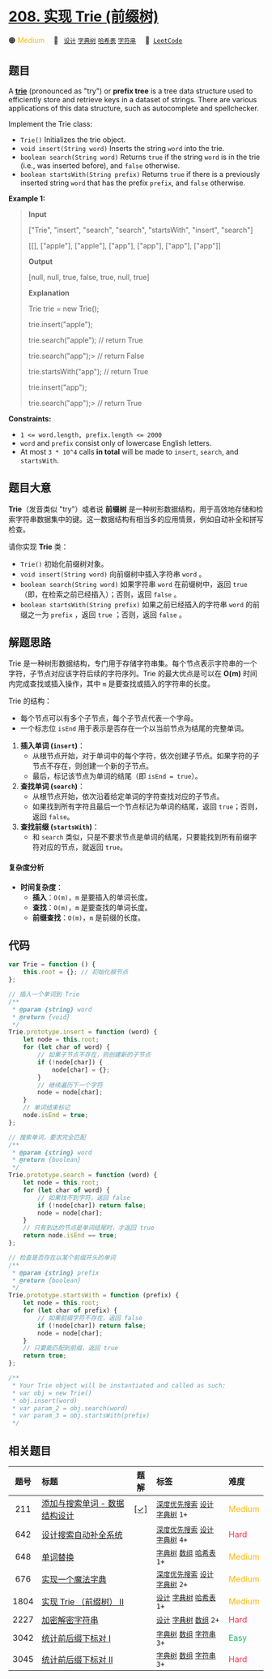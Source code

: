 # [208. 实现 Trie (前缀树)](https://leetcode.com/problems/implement-trie-prefix-tree)

🟠 <font color=#ffb800>Medium</font>&emsp; 🔖&ensp; [`设计`](/tag/design.md) [`字典树`](/tag/trie.md) [`哈希表`](/tag/hash-table.md) [`字符串`](/tag/string.md)&emsp; 🔗&ensp;[`LeetCode`](https://leetcode.com/problems/implement-trie-prefix-tree)

## 题目

A [**trie**](https://en.wikipedia.org/wiki/Trie) (pronounced as "try") or
**prefix tree** is a tree data structure used to efficiently store and
retrieve keys in a dataset of strings. There are various applications of this
data structure, such as autocomplete and spellchecker.

Implement the Trie class:

- `Trie()` Initializes the trie object.
- `void insert(String word)` Inserts the string `word` into the trie.
- `boolean search(String word)` Returns `true` if the string `word` is in the trie (i.e., was inserted before), and `false` otherwise.
- `boolean startsWith(String prefix)` Returns `true` if there is a previously inserted string `word` that has the prefix `prefix`, and `false` otherwise.

**Example 1:**

> **Input**
>
> ["Trie", "insert", "search", "search", "startsWith", "insert", "search"]
>
> [[], ["apple"], ["apple"], ["app"], ["app"], ["app"], ["app"]]
>
> **Output**
>
> [null, null, true, false, true, null, true]
>
> **Explanation**
>
> Trie trie = new Trie();
>
> trie.insert("apple");
>
> trie.search("apple"); // return True
>
> trie.search("app");>
> // return False
>
> trie.startsWith("app"); // return True
>
> trie.insert("app");
>
> trie.search("app");>
> // return True

**Constraints:**

- `1 <= word.length, prefix.length <= 2000`
- `word` and `prefix` consist only of lowercase English letters.
- At most `3 * 10^4` calls **in total** will be made to `insert`, `search`, and `startsWith`.

## 题目大意

**Trie**（发音类似 "try"）或者说 **前缀树** 是一种树形数据结构，用于高效地存储和检索字符串数据集中的键。这一数据结构有相当多的应用情景，例如自动补全和拼写检查。

请你实现 **Trie** 类：

- `Trie()` 初始化前缀树对象。
- `void insert(String word)` 向前缀树中插入字符串 `word` 。
- `boolean search(String word)` 如果字符串 `word` 在前缀树中，返回 `true`（即，在检索之前已经插入）；否则，返回 `false` 。
- `boolean startsWith(String prefix)` 如果之前已经插入的字符串 `word` 的前缀之一为 `prefix` ，返回 `true` ；否则，返回 `false` 。

## 解题思路

Trie 是一种树形数据结构，专门用于存储字符串集。每个节点表示字符串的一个字符，子节点对应该字符后续的字符序列。Trie 的最大优点是可以在 **O(m)** 时间内完成查找或插入操作，其中 `m` 是要查找或插入的字符串的长度。

Trie 的结构：

- 每个节点可以有多个子节点，每个子节点代表一个字母。
- 一个标志位 `isEnd` 用于表示是否存在一个以当前节点为结尾的完整单词。

1. **插入单词 (`insert`)**：
   - 从根节点开始，对于单词中的每个字符，依次创建子节点。如果字符的子节点不存在，则创建一个新的子节点。
   - 最后，标记该节点为单词的结尾（即 `isEnd = true`）。
2. **查找单词 (`search`)**：
   - 从根节点开始，依次沿着给定单词的字符查找对应的子节点。
   - 如果找到所有字符且最后一个节点标记为单词的结尾，返回 `true`；否则，返回 `false`。
3. **查找前缀 (`startsWith`)**：
   - 和 `search` 类似，只是不要求节点是单词的结尾，只要能找到所有前缀字符对应的节点，就返回 `true`。

#### 复杂度分析

- **时间复杂度**：
  - **插入**：`O(m)`，`m` 是要插入的单词长度。
  - **查找**：`O(m)`，`m` 是要查找的单词长度。
  - **前缀查找**：`O(m)`，`m` 是前缀的长度。

## 代码

```javascript
var Trie = function () {
	this.root = {}; // 初始化根节点
};

// 插入一个单词到 Trie
/**
 * @param {string} word
 * @return {void}
 */
Trie.prototype.insert = function (word) {
	let node = this.root;
	for (let char of word) {
		// 如果子节点不存在，则创建新的子节点
		if (!node[char]) {
			node[char] = {};
		}
		// 继续遍历下一个字符
		node = node[char];
	}
	// 单词结束标记
	node.isEnd = true;
};

// 搜索单词，要求完全匹配
/**
 * @param {string} word
 * @return {boolean}
 */
Trie.prototype.search = function (word) {
	let node = this.root;
	for (let char of word) {
		// 如果找不到字符，返回 false
		if (!node[char]) return false;
		node = node[char];
	}
	// 只有到达的节点是单词结尾时，才返回 true
	return node.isEnd == true;
};

// 检查是否存在以某个前缀开头的单词
/**
 * @param {string} prefix
 * @return {boolean}
 */
Trie.prototype.startsWith = function (prefix) {
	let node = this.root;
	for (let char of prefix) {
		// 如果前缀字符不存在，返回 false
		if (!node[char]) return false;
		node = node[char];
	}
	// 只要能匹配到前缀，返回 true
	return true;
};

/**
 * Your Trie object will be instantiated and called as such:
 * var obj = new Trie()
 * obj.insert(word)
 * var param_2 = obj.search(word)
 * var param_3 = obj.startsWith(prefix)
 */
```

## 相关题目

<!-- prettier-ignore -->
| 题号 | 标题 | 题解 | 标签 | 难度 |
| :------: | :------ | :------: | :------ | :------ |
| 211 | [添加与搜索单词 - 数据结构设计](https://leetcode.com/problems/design-add-and-search-words-data-structure) | [[✓]](/problem/0211.md) |  [`深度优先搜索`](/tag/depth-first-search.md) [`设计`](/tag/design.md) [`字典树`](/tag/trie.md) `1+` | <font color=#ffb800>Medium</font> |
| 642 | [设计搜索自动补全系统](https://leetcode.com/problems/design-search-autocomplete-system) |  |  [`深度优先搜索`](/tag/depth-first-search.md) [`设计`](/tag/design.md) [`字典树`](/tag/trie.md) `4+` | <font color=#ff334b>Hard</font> |
| 648 | [单词替换](https://leetcode.com/problems/replace-words) |  |  [`字典树`](/tag/trie.md) [`数组`](/tag/array.md) [`哈希表`](/tag/hash-table.md) `1+` | <font color=#ffb800>Medium</font> |
| 676 | [实现一个魔法字典](https://leetcode.com/problems/implement-magic-dictionary) |  |  [`深度优先搜索`](/tag/depth-first-search.md) [`设计`](/tag/design.md) [`字典树`](/tag/trie.md) `2+` | <font color=#ffb800>Medium</font> |
| 1804 | [实现 Trie （前缀树） II](https://leetcode.com/problems/implement-trie-ii-prefix-tree) |  |  [`设计`](/tag/design.md) [`字典树`](/tag/trie.md) [`哈希表`](/tag/hash-table.md) `1+` | <font color=#ffb800>Medium</font> |
| 2227 | [加密解密字符串](https://leetcode.com/problems/encrypt-and-decrypt-strings) |  |  [`设计`](/tag/design.md) [`字典树`](/tag/trie.md) [`数组`](/tag/array.md) `2+` | <font color=#ff334b>Hard</font> |
| 3042 | [统计前后缀下标对 I](https://leetcode.com/problems/count-prefix-and-suffix-pairs-i) |  |  [`字典树`](/tag/trie.md) [`数组`](/tag/array.md) [`字符串`](/tag/string.md) `3+` | <font color=#15bd66>Easy</font> |
| 3045 | [统计前后缀下标对 II](https://leetcode.com/problems/count-prefix-and-suffix-pairs-ii) |  |  [`字典树`](/tag/trie.md) [`数组`](/tag/array.md) [`字符串`](/tag/string.md) `3+` | <font color=#ff334b>Hard</font> |